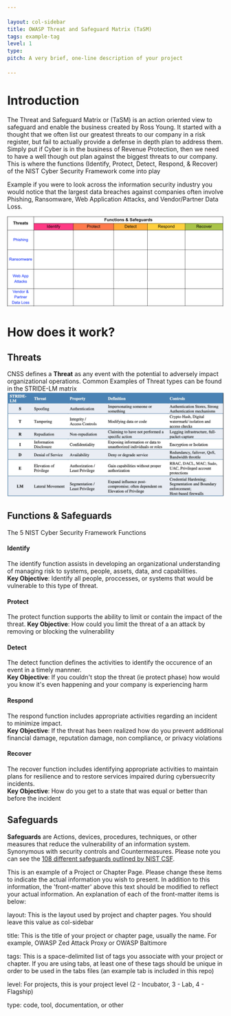 ```yaml
---

layout: col-sidebar
title: OWASP Threat and Safeguard Matrix (TaSM)
tags: example-tag
level: 1
type: 
pitch: A very brief, one-line description of your project

---
```

# Introduction
The Threat and Safeguard Matrix or (TaSM) is an action oriented view to safeguard and enable the business created by Ross Young.  It started with a thought that we often list our greatest threats to our company in a risk register, but fail to actually provide a defense in depth plan to address them.  Simply put if Cyber is in the business of Revenue Protection, then we need to have a well though out plan against the biggest threats to our company.  This is where the functions (Identify, Protect, Detect, Respond, & Recover) of the NIST Cyber Security Framework come into play

Example if you were to look across the information security industry you would notice that the largest data breaches against companies often involve Phishing, Ransomware, Web Application Attacks, and Vendor/Partner Data Loss.

![TaSM](https://github.com/OWASP/www-project-threat-and-safeguard-matrix/blob/main/assets/images/TaSM%20Matrix.png)

# How does it work?

## Threats
CNSS defines a **Threat** as any event with the potential to adversely impact organizational operations.
Common Examples of Threat types can be found in the STRIDE-LM matrix
![STRIDE-LM](https://github.com/OWASP/www-project-threat-and-safeguard-matrix/blob/main/assets/images/StrideLM.png)

## Functions & Safeguards

The 5 NIST Cyber Security Framework Functions
#### Identify 
The identify function assists in developing an organizational understanding of managing risk to systems, people, assets, data, and capabilities.  
**Key Objective**: Identify all people, proccesses, or systems that would be vulnerable to this type of threat.  
#### Protect
The protect function supports the ability to limit or contain the impact of the threat. 
**Key Objective**: How could you limit the threat of a an attack by removing or blocking the vulnerability
#### Detect
The detect function defines the activities to identify the occurence of an event in a timely mannner.  
**Key Objective**: If you couldn't stop the threat (ie protect phase) how would you know it's even happening and your company is experiencing harm
#### Respond
The respond function includes appropriate activities regarding an incident to minimize impact.  
**Key Objective**: If the threat has been realized how do you prevent additional financial damage, reputation damage, non compliance, or privacy violations 
#### Recover
The recover function includes identifying appropriate activities to maintain plans for resilience and to restore services impaired during cybersuecrity incidents.  
**Key Objective**: How do you get to a state that was equal or better than before the incident

## Safeguards
**Safeguards** are Actions, devices, procedures, techniques, or other measures that reduce the vulnerability of an information system. Synonymous with security controls and Countermeasures.  Please note you can see the [108 different safeguards outlined by NIST CSF](https://github.com/OWASP/www-project-threat-and-safeguard-matrix/blob/main/Nist_CSF_Safeguards).


This is an example of a Project or Chapter Page.  Please change these items to indicate the actual information you wish to present.  In addition to this information, the 'front-matter' above this text should be modified to reflect your actual information.  An explanation of each of the front-matter items is below:

layout: This is the layout used by project and chapter pages.  You should leave this value as col-sidebar

title: This is the title of your project or chapter page, usually the name.  For example, OWASP Zed Attack Proxy or OWASP Baltimore

tags: This is a space-delimited list of tags you associate with your project or chapter.  If you are using tabs, at least one of these tags should be unique in order to be used in the tabs files (an example tab is included in this repo) 

level: For projects, this is your project level (2 - Incubator, 3 - Lab, 4 - Flagship)

type: code, tool, documentation, or other
